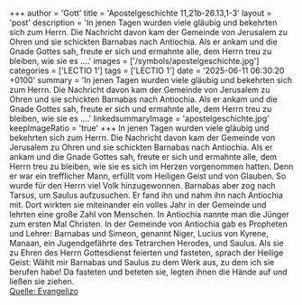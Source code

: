 +++
author = 'Gott'
title = 'Apostelgeschichte 11,21b-26.13,1-3'
layout = 'post'
description = 'In jenen Tagen wurden viele gläubig und bekehrten sich zum Herrn. Die Nachricht davon kam der Gemeinde von Jerusalem zu Ohren und sie schickten Barnabas nach Antiochia. Als er ankam und die Gnade Gottes sah, freute er sich und ermahnte alle, dem Herrn treu zu bleiben, wie sie es ....'
images = ['/symbols/apostelgeschichte.jpg']
categories = ['LECTIO 1']
tags = ['LECTIO 1']
date = '2025-06-11 06:30:20 +0100'
summary = 'In jenen Tagen wurden viele gläubig und bekehrten sich zum Herrn. Die Nachricht davon kam der Gemeinde von Jerusalem zu Ohren und sie schickten Barnabas nach Antiochia. Als er ankam und die Gnade Gottes sah, freute er sich und ermahnte alle, dem Herrn treu zu bleiben, wie sie es ....'
linkedsummaryImage = 'apostelgeschichte.jpg'
keepImageRatio = 'true'
+++
In jenen Tagen wurden viele gläubig und bekehrten sich zum Herrn.
Die Nachricht davon kam der Gemeinde von Jerusalem zu Ohren und sie schickten Barnabas nach Antiochia.
Als er ankam und die Gnade Gottes sah, freute er sich und ermahnte alle, dem Herrn treu zu bleiben, wie sie es sich im Herzen vorgenommen hatten.<!--more-->
Denn er war ein trefflicher Mann, erfüllt vom Heiligen Geist und von Glauben. So wurde für den Herrn viel Volk hinzugewonnen.
Barnabas aber zog nach Tarsus, um Saulus aufzusuchen.
Er fand ihn und nahm ihn nach Antiochia mit. Dort wirkten sie miteinander ein volles Jahr in der Gemeinde und lehrten eine große Zahl von Menschen. In Antiochia nannte man die Jünger zum ersten Mal Christen.
In der Gemeinde von Antiochia gab es Propheten und Lehrer: Barnabas und Simeon, genannt Niger, Lucius von Kyrene, Manaan, ein Jugendgefährte des Tetrarchen Herodes, und Saulus.
Als sie zu Ehren des Herrn Gottesdienst feierten und fasteten, sprach der Heilige Geist: Wählt mir Barnabas und Saulus zu dem Werk aus, zu dem ich sie berufen habe!
Da fasteten und beteten sie, legten ihnen die Hände auf und ließen sie ziehen.<br> [Quelle: Evangelizo](https://evangeliumtagfuertag.org/DE/gospel)